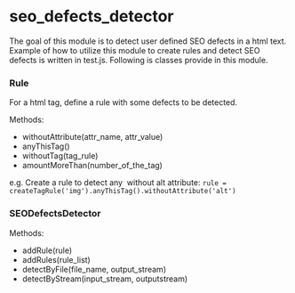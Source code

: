 # seo_defects_detector
The goal of this module is to detect user defined SEO defects in a html text.
Example of how to utilize this module to create rules and detect SEO defects is written in test.js.
Following is classes provide in this module.

<h3>Rule</h3>
For a html tag, define a rule with some defects to be detected.

Methods:
- withoutAttribute(attr_name, attr_value)
- anyThisTag()
- withoutTag(tag_rule)
- amountMoreThan(number_of_the_tag)

e.g.
Create a rule to detect any <img> without alt attribute:
` rule = createTagRule('img').anyThisTag().withoutAttribute('alt') `

<h3>SEODefectsDetector</h3>

Methods:
- addRule(rule)
- addRules(rule_list)
- detectByFile(file_name, output_stream)
- detectByStream(input_stream, outputstream)
